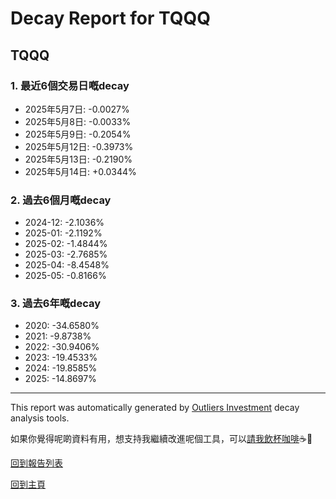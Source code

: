 # Decay Report for TQQQ

## TQQQ

### 1. 最近6個交易日嘅decay

- 2025年5月7日: -0.0027%
- 2025年5月8日: -0.0033%
- 2025年5月9日: -0.2054%
- 2025年5月12日: -0.3973%
- 2025年5月13日: -0.2190%
- 2025年5月14日: +0.0344%

### 2. 過去6個月嘅decay

- 2024-12: -2.1036%
- 2025-01: -2.1192%
- 2025-02: -1.4844%
- 2025-03: -2.7685%
- 2025-04: -8.4548%
- 2025-05: -0.8166%

### 3. 過去6年嘅decay

- 2020: -34.6580%
- 2021: -9.8738%
- 2022: -30.9406%
- 2023: -19.4533%
- 2024: -19.8585%
- 2025: -14.8697%

------------------------------
This report was automatically generated by [Outliers Investment](https://outliersecon.github.io/Outliers-Investment/) decay analysis tools.

如果你覺得呢啲資料有用，想支持我繼續改進呢個工具，可以[請我飲杯咖啡](https://buymeacoffee.com/outliersecon)☕🙏

[回到報告列表](https://outliersecon.github.io/Outliers-Investment/reports/reports_public)

[回到主頁](https://outliersecon.github.io/Outliers-Investment/)